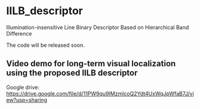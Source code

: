 # IILB_descriptor
Illumination-insensitive Line Binary Descriptor Based on Hierarchical Band Difference

The code will be released soon.


## Video demo for long-term visual localization using the proposed IILB descriptor
Google drive: https://drive.google.com/file/d/11PW9qu9IMzmlcoQ2Ydt4UxWqJpWfaB7J/view?usp=sharing
